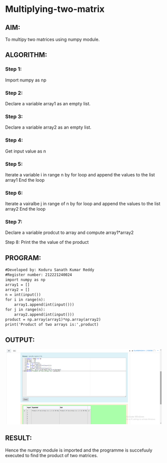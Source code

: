 # Multiplying-two-matrix

## AIM:
To multipy two matrices using numpy module.

## ALGORITHM:

### Step 1:
Import numpy as np

### Step 2:
Declare a variable array1 as an empty list.

### Step 3:
Declare a variable array2 as an empty list.

### Step 4:
Get input value as n

### Step 5:
Iterate a variable i in range n by for loop and append the values to the list array1 End the loop

### Step 6:
Iterate a vairalbe j in range of n by for loop and append the values to the list array2 End the loop

### Step 7:
Declare a variable prodcut to array and compute array1*array2

Step 8:
Print the the value of the product
## PROGRAM:
```
#Developed by: Koduru Sanath Kumar Reddy
#Register number: 212221240024
import numpy as np
array1 = []
array2 = []
n = int(input())
for i in range(n):
    array1.append(int(input()))
for j in range(n):
    array2.append(int(input()))
product = np.array(array1)*np.array(array2)
print('Product of two arrays is:',product)
```
## OUTPUT:
![git log](U2.png)

## RESULT:
Hence the numpy module is imported and the programme is succefuuly executed to find the product of two matrices.


